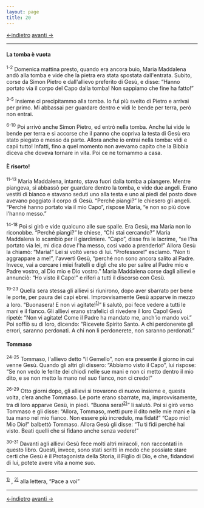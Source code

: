 ```yaml
---
layout: page
title: 20
---
```

[<-indietro](gv19.html) [avanti ->](gv21.html)

--------------------------------
#### La tomba è vuota

<sup>1-2</sup> Domenica mattina presto, quando era ancora buio, Maria
Maddalena andò alla tomba e vide che la pietra era stata spostata
dall'entrata. Subito, corse da Simon Pietro e dall'allievo preferito di
Gesù, e disse: “Hanno portato via il corpo del Capo dalla tomba! Non
sappiamo che fine ha fatto!”

<sup>3-5</sup> Insieme ci precipitammo alla tomba. Io fui più svelto di
Pietro e arrivai per primo. Mi abbassai per guardare dentro e vidi le
bende per terra, però non entrai.

<sup>6-10</sup> Poi arrivò anche Simon Pietro, ed entrò nella tomba.
Anche lui vide le bende per terra e si accorse che il panno che copriva
la testa di Gesù era stato piegato e messo da parte. Allora anche io
entrai nella tomba: vidi e capii tutto! Infatti, fino a quel momento non
avevamo capito che la Bibbia diceva che doveva tornare in vita. Poi ce
ne tornammo a casa.

#### È risorto!

<sup>11-13</sup> Maria Maddalena, intanto, stava fuori dalla tomba a
piangere. Mentre piangeva, si abbassò per guardare dentro la tomba, e
vide due angeli. Erano vestiti di bianco e stavano seduti uno alla testa
e uno ai piedi del posto dove avevano poggiato il corpo di Gesù. “Perché
piangi?” le chiesero gli angeli. “Perché hanno portato via il mio Capo”,
rispose Maria, “e non so più dove l'hanno messo.”

<sup>14-18</sup> Poi si girò e vide qualcuno alle sue spalle. Era Gesù,
ma Maria non lo riconobbe. “Perché piangi?” le chiese, “Chi stai
cercando?” Maria Maddalena lo scambiò per il giardiniere. “Capo”, disse
fra le lacrime, “se l'ha portato via lei, mi dica dove l'ha messo, così
vado a prenderlo!” Allora Gesù la chiamò: “Maria!” Lei si voltò verso di
lui. “Professore!” esclamò. “Non ti aggrappare a me!”, l'avvertì Gesù,
“perché non sono ancora salito al Padre. Invece, vai a cercare i miei
fratelli e digli che sto per salire al Padre mio e Padre vostro, al Dio
mio e Dio vostro.” Maria Maddalena corse dagli allievi e annunciò: “Ho
visto il Capo!” e riferì a tutti il discorso con Gesù.

<sup>19-23</sup> Quella sera stessa gli allievi si riunirono, dopo aver
sbarrato per bene le porte, per paura dei capi ebrei. Improvvisamente
Gesù apparve in mezzo a loro. “Buonasera! E non vi
agitate!<sup><a href="#fn__1" id="fnt__1" class="fn_top">1)</a></sup>”
li salutò, poi fece vedere a tutti le mani e il fianco. Gli allievi
erano strafelici di rivedere il loro Capo! Gesù ripeté: “Non vi agitate!
Come il Padre ha mandato me, anch'io mando voi.” Poi soffiò su di loro,
dicendo: “Ricevete Spirito Santo. A chi perdonerete gli errori, saranno
perdonati. A chi non li perdonerete, non saranno perdonati.”

#### Tommaso

<sup>24-25</sup> Tommaso, l'allievo detto “il Gemello”, non era presente
il giorno in cui venne Gesù. Quando gli altri gli dissero: “Abbiamo
visto il Capo”, lui rispose: “Se non vedo le ferite dei chiodi nelle sue
mani e non ci metto dentro il mio dito, e se non metto la mano nel suo
fianco, non ci credo!”

<sup>26-29</sup> Otto giorni dopo, gli allievi si trovarono di nuovo
insieme e, questa volta, c’era anche Tommaso. Le porte erano sbarrate,
ma, improvvisamente, tra di loro apparve Gesù, in piedi. “Buona
sera!<sup><a href="#fn__2" id="fnt__2" class="fn_top">2)</a></sup>” li
salutò. Poi si girò verso Tommaso e gli disse: “Allora, Tommaso, metti
pure il dito nelle mie mani e la tua mano nel mio fianco. Non essere più
incredulo, ma fìdati!” “Capo mio! Mio Dio!” balbettò Tommaso. Allora
Gesù gli disse: “Tu ti fidi perché hai visto. Beati quelli che si fidano
anche senza vedere!”

<sup>30-31</sup> Davanti agli allievi Gesù fece molti altri miracoli,
non raccontati in questo libro. Questi, invece, sono stati scritti in
modo che possiate stare certi che Gesù è il Protagonista della Storia,
il Figlio di Dio, e che, fidandovi di lui, potete avere vita a nome suo.

--------------------------------
<sup><a href="#fnt__1" id="fn__1" class="fn_bot">1)</a></sup> ,
<sup><a href="#fnt__2" id="fn__2" class="fn_bot">2)</a></sup>
alla lettera, “Pace a voi”

--------------------------------
[<-indietro](gv19.html) [avanti ->](gv21.html)